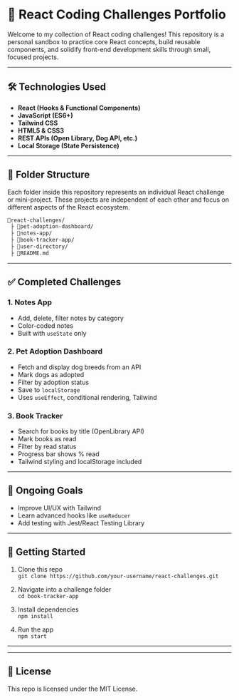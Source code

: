 # 🧠 React Coding Challenges Portfolio

Welcome to my collection of React coding challenges! This repository is a personal sandbox to practice core React concepts, build reusable components, and solidify front-end development skills through small, focused projects.

---

## 🛠 Technologies Used

- **React (Hooks & Functional Components)**
- **JavaScript (ES6+)**
- **Tailwind CSS**
- **HTML5 & CSS3**
- **REST APIs (Open Library, Dog API, etc.)**
- **Local Storage (State Persistence)**

---

## 📁 Folder Structure

Each folder inside this repository represents an individual React challenge or mini-project. These projects are independent of each other and focus on different aspects of the React ecosystem.

```bash
📆react-challenges/
 ├ 📂pet-adoption-dashboard/
 ├ 📂notes-app/
 ├ 📂book-tracker-app/
 ├ 📂user-directory/
 ├ 📜README.md
```

---

## ✅ Completed Challenges

### 1. **Notes App**

- Add, delete, filter notes by category
- Color-coded notes
- Built with `useState` only

### 2. **Pet Adoption Dashboard**

- Fetch and display dog breeds from an API
- Mark dogs as adopted
- Filter by adoption status
- Save to `localStorage`
- Uses `useEffect`, conditional rendering, Tailwind

### 3. **Book Tracker**

- Search for books by title (OpenLibrary API)
- Mark books as read
- Filter by read status
- Progress bar shows % read
- Tailwind styling and localStorage included

---

## 🔄 Ongoing Goals

- Improve UI/UX with Tailwind
- Learn advanced hooks like `useReducer`
- Add testing with Jest/React Testing Library



---

## 🚀 Getting Started

1. Clone this repo\
   `git clone https://github.com/your-username/react-challenges.git`

2. Navigate into a challenge folder\
   `cd book-tracker-app`

3. Install dependencies\
   `npm install`

4. Run the app\
   `npm start`

---

---

## 📌 License

This repo is licensed under the MIT License.

